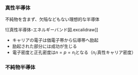 ### 真性半導体
不純物を含まず、欠陥などもない理想的な半導体

![[真性半導体-エネルギーバンド図.excalidraw]]
- キャリアの電子は価電子帯から伝導帯へ励起
- 励起された部分には成功が生じる
- 電子密度と正孔密度は$n = p = n_i$となる（$n_i$:真性キャリア密度）


### 不純物半導体
